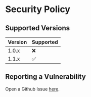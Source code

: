# Security Policy

## Supported Versions

| Version | Supported          |
| ------- | ------------------ |
| 1.0.x   | :x: |
| 1.1.x   | :white_check_mark: |

## Reporting a Vulnerability

Open a Github Issue [here](https://github.com/raynigon/unit-api).
